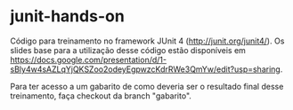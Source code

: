# junit-hands-on
Código para treinamento no framework JUnit 4 (http://junit.org/junit4/). Os slides base para a utilização desse código estão disponíveis em https://docs.google.com/presentation/d/1-sBly4w4sAZLqYjQKSZoo2odeyEgpwzcKdrRWe3QmYw/edit?usp=sharing.

Para ter acesso a um gabarito de como deveria ser o resultado final desse treinamento, faça checkout da branch "gabarito".
